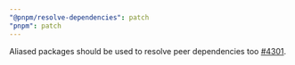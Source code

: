 ```yaml
---
"@pnpm/resolve-dependencies": patch
"pnpm": patch
---
```


Aliased packages should be used to resolve peer dependencies too [#4301](https://github.com/pnpm/pnpm/issues/4301).
